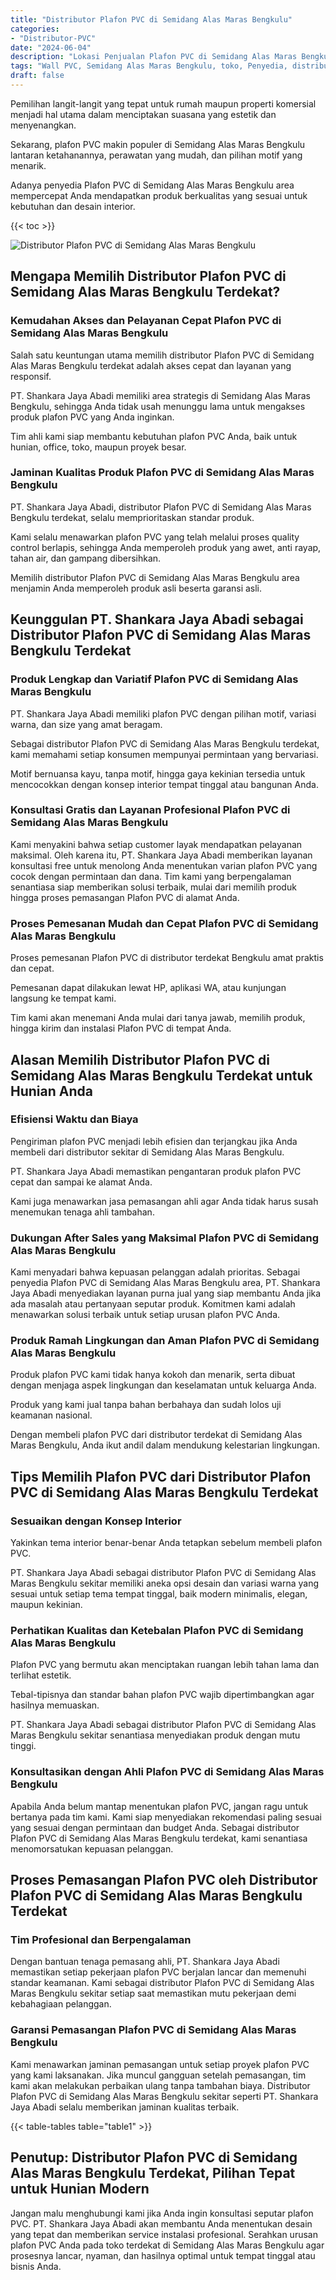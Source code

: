 ```yaml
---
title: "Distributor Plafon PVC di Semidang Alas Maras Bengkulu"
categories: 
- "Distributor-PVC"
date: "2024-06-04"
description: "Lokasi Penjualan Plafon PVC di Semidang Alas Maras Bengkulu bagi rumah, kantor, dan ritel. Panel berkualitas, beragam motif, variasi warna modern, dengan layanan pemasangan dikerjakan oleh tim profesional serta garansi resmi!|Servis distribusi Plafon PVC di Semidang Alas Maras Bengkulu bagi keperluan rumah, kantor, maupun ritel, dengan material terbaik dan penempatan oleh tenaga ahli profesional serta jaminan resmi.|Solusi Plafon PVC di Semidang Alas Maras Bengkulu yang terbukti untuk hunian, perkantoran, dan toko, dengan produk unggulan dan penempatan dikerjakan oleh tim berpengalaman serta garansi resmi.|Distribusi Plafon PVC di Semidang Alas Maras Bengkulu bagi tempat tinggal, office, dan gerai, dengan panel unggulan dan instalasi ditangani oleh teknisi profesional, dilengkapi dengan garansi resmi.}"
tags: "Wall PVC, Semidang Alas Maras Bengkulu, toko, Penyedia, distributor"
draft: false
---
```


Pemilihan langit-langit yang tepat untuk rumah maupun properti komersial menjadi hal utama dalam menciptakan suasana yang estetik dan menyenangkan.

Sekarang, plafon PVC makin populer di Semidang Alas Maras Bengkulu lantaran ketahanannya, perawatan yang mudah, dan pilihan motif yang menarik.

Adanya penyedia Plafon PVC di Semidang Alas Maras Bengkulu area mempercepat Anda mendapatkan produk berkualitas yang sesuai untuk kebutuhan dan desain interior.

{{< toc >}}

![Distributor Plafon PVC di Semidang Alas Maras Bengkulu](/images/Distributor-PVC/Distributor-Plafon-PVC-di-Semidang-Alas-Maras-Bengkulu.png)


## Mengapa Memilih Distributor Plafon PVC di Semidang Alas Maras Bengkulu Terdekat?

### Kemudahan Akses dan Pelayanan Cepat Plafon PVC di Semidang Alas Maras Bengkulu

Salah satu keuntungan utama memilih distributor Plafon PVC di Semidang Alas Maras Bengkulu terdekat adalah akses cepat dan layanan yang responsif.

PT. Shankara Jaya Abadi memiliki area strategis di Semidang Alas Maras Bengkulu, sehingga Anda tidak usah menunggu lama untuk mengakses produk plafon PVC yang Anda inginkan.

Tim ahli kami siap membantu kebutuhan plafon PVC Anda, baik untuk hunian, office, toko, maupun proyek besar.

### Jaminan Kualitas Produk Plafon PVC di Semidang Alas Maras Bengkulu

PT. Shankara Jaya Abadi, distributor Plafon PVC di Semidang Alas Maras Bengkulu terdekat, selalu memprioritaskan standar produk.

Kami selalu menawarkan plafon PVC yang telah melalui proses quality control berlapis, sehingga Anda memperoleh produk yang awet, anti rayap, tahan air, dan gampang dibersihkan.

Memilih distributor Plafon PVC di Semidang Alas Maras Bengkulu area menjamin Anda memperoleh produk asli beserta garansi asli.

## Keunggulan PT. Shankara Jaya Abadi sebagai Distributor Plafon PVC di Semidang Alas Maras Bengkulu Terdekat

### Produk Lengkap dan Variatif Plafon PVC di Semidang Alas Maras Bengkulu

PT. Shankara Jaya Abadi memiliki plafon PVC dengan pilihan motif, variasi warna, dan size yang amat beragam.

Sebagai distributor Plafon PVC di Semidang Alas Maras Bengkulu terdekat, kami memahami setiap konsumen mempunyai permintaan yang bervariasi.

Motif bernuansa kayu, tanpa motif, hingga gaya kekinian tersedia untuk mencocokkan dengan konsep interior tempat tinggal atau bangunan Anda.

### Konsultasi Gratis dan Layanan Profesional Plafon PVC di Semidang Alas Maras Bengkulu

Kami menyakini bahwa setiap customer layak mendapatkan pelayanan maksimal. Oleh karena itu, PT. Shankara Jaya Abadi memberikan layanan konsultasi free untuk menolong Anda menentukan varian plafon PVC yang cocok dengan permintaan dan dana. Tim kami yang berpengalaman senantiasa siap memberikan solusi terbaik, mulai dari memilih produk hingga proses pemasangan Plafon PVC di alamat Anda.

### Proses Pemesanan Mudah dan Cepat Plafon PVC di Semidang Alas Maras Bengkulu

Proses pemesanan Plafon PVC di distributor terdekat Bengkulu amat praktis dan cepat.

Pemesanan dapat dilakukan lewat HP, aplikasi WA, atau kunjungan langsung ke tempat kami.

Tim kami akan menemani Anda mulai dari tanya jawab, memilih produk, hingga kirim dan instalasi Plafon PVC di tempat Anda.

## Alasan Memilih Distributor Plafon PVC di Semidang Alas Maras Bengkulu Terdekat untuk Hunian Anda

### Efisiensi Waktu dan Biaya

Pengiriman plafon PVC menjadi lebih efisien dan terjangkau jika Anda membeli dari distributor sekitar di Semidang Alas Maras Bengkulu.

PT. Shankara Jaya Abadi memastikan pengantaran produk plafon PVC cepat dan sampai ke alamat Anda.

Kami juga menawarkan jasa pemasangan ahli agar Anda tidak harus susah menemukan tenaga ahli tambahan.

### Dukungan After Sales yang Maksimal Plafon PVC di Semidang Alas Maras Bengkulu

Kami menyadari bahwa kepuasan pelanggan adalah prioritas. Sebagai penyedia Plafon PVC di Semidang Alas Maras Bengkulu area, PT. Shankara Jaya Abadi menyediakan layanan purna jual yang siap membantu Anda jika ada masalah atau pertanyaan seputar produk. Komitmen kami adalah menawarkan solusi terbaik untuk setiap urusan plafon PVC Anda.

### Produk Ramah Lingkungan dan Aman Plafon PVC di Semidang Alas Maras Bengkulu

Produk plafon PVC kami tidak hanya kokoh dan menarik, serta dibuat dengan menjaga aspek lingkungan dan keselamatan untuk keluarga Anda.

Produk yang kami jual tanpa bahan berbahaya dan sudah lolos uji keamanan nasional.

Dengan membeli plafon PVC dari distributor terdekat di Semidang Alas Maras Bengkulu, Anda ikut andil dalam mendukung kelestarian lingkungan.

## Tips Memilih Plafon PVC dari Distributor Plafon PVC di Semidang Alas Maras Bengkulu Terdekat

### Sesuaikan dengan Konsep Interior

Yakinkan tema interior benar-benar Anda tetapkan sebelum membeli plafon PVC.

PT. Shankara Jaya Abadi sebagai distributor Plafon PVC di Semidang Alas Maras Bengkulu sekitar memiliki aneka opsi desain dan variasi warna yang sesuai untuk setiap tema tempat tinggal, baik modern minimalis, elegan, maupun kekinian.

### Perhatikan Kualitas dan Ketebalan Plafon PVC di Semidang Alas Maras Bengkulu

Plafon PVC yang bermutu akan menciptakan ruangan lebih tahan lama dan terlihat estetik.

Tebal-tipisnya dan standar bahan plafon PVC wajib dipertimbangkan agar hasilnya memuaskan.

PT. Shankara Jaya Abadi sebagai distributor Plafon PVC di Semidang Alas Maras Bengkulu sekitar senantiasa menyediakan produk dengan mutu tinggi.

### Konsultasikan dengan Ahli Plafon PVC di Semidang Alas Maras Bengkulu

Apabila Anda belum mantap menentukan plafon PVC, jangan ragu untuk bertanya pada tim kami. Kami siap menyediakan rekomendasi paling sesuai yang sesuai dengan permintaan dan budget Anda. Sebagai distributor Plafon PVC di Semidang Alas Maras Bengkulu terdekat, kami senantiasa menomorsatukan kepuasan pelanggan.

## Proses Pemasangan Plafon PVC oleh Distributor Plafon PVC di Semidang Alas Maras Bengkulu Terdekat

### Tim Profesional dan Berpengalaman

Dengan bantuan tenaga pemasang ahli, PT. Shankara Jaya Abadi memastikan setiap pekerjaan plafon PVC berjalan lancar dan memenuhi standar keamanan. Kami sebagai distributor Plafon PVC di Semidang Alas Maras Bengkulu sekitar setiap saat memastikan mutu pekerjaan demi kebahagiaan pelanggan.

### Garansi Pemasangan Plafon PVC di Semidang Alas Maras Bengkulu

Kami menawarkan jaminan pemasangan untuk setiap proyek plafon PVC yang kami laksanakan. Jika muncul gangguan setelah pemasangan, tim kami akan melakukan perbaikan ulang tanpa tambahan biaya. Distributor Plafon PVC di Semidang Alas Maras Bengkulu sekitar seperti PT. Shankara Jaya Abadi selalu memberikan jaminan kualitas terbaik.

{{< table-tables table="table1" >}}

## Penutup: Distributor Plafon PVC di Semidang Alas Maras Bengkulu Terdekat, Pilihan Tepat untuk Hunian Modern

Jangan malu menghubungi kami jika Anda ingin konsultasi seputar plafon PVC. PT. Shankara Jaya Abadi akan membantu Anda menentukan desain yang tepat dan memberikan service instalasi profesional. Serahkan urusan plafon PVC Anda pada toko terdekat di Semidang Alas Maras Bengkulu agar prosesnya lancar, nyaman, dan hasilnya optimal untuk tempat tinggal atau bisnis Anda.